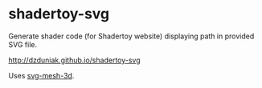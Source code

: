 # shadertoy-svg
Generate shader code (for Shadertoy website) displaying path in provided SVG file.

http://dzduniak.github.io/shadertoy-svg

Uses [svg-mesh-3d](https://github.com/mattdesl/svg-mesh-3d).
